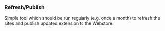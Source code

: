 ### Refresh/Publish
Simple tool which should be run regularly (e.g. once a month) to refresh the sites and publish updated extension to the Webstore. 